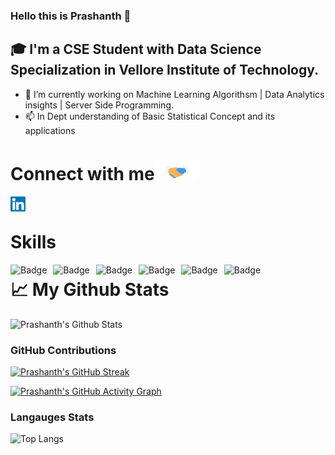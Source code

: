 ### Hello this is Prashanth 👋

## 🎓 I'm a CSE Student with Data Science Specialization in Vellore Institute of Technology.

- 🔭 I’m currently working on Machine Learning Algorithsm | Data Analytics insights | Server Side Programming.
- 📫 In Dept understanding of Basic Statistical Concept and its applications


<!--
**PrashanthSingaravelan/PrashanthSingaravelan** is a ✨ _special_ ✨ repository because its `README.md` (this file) appears on your GitHub profile.

Here are some ideas to get you started:

- 🔭 I’m currently working on ...
- 🌱 I’m currently learning ...
- 👯 I’m looking to collaborate on ...
- 🤔 I’m looking for help with ...
- 💬 Ask me about ...
- 📫 How to reach me: ...
- 😄 Pronouns: ...
- ⚡ Fun fact: ...
-->

# Connect with me<img src="https://raw.githubusercontent.com/PrashanthSingaravelan/PrashanthSingaravelan/main/Handshake.gif" height="32px" >

<a href="https://https://www.linkedin.com/in/prashanth-singaravelan-a17194195/"><img align="left"  width="24px" src="https://raw.githubusercontent.com/PrashanthSingaravelan/PrashanthSingaravelan/a9bb188d99ab3de48c53e3ed086b2c0fc0fb3aba/Linkedin.svg"/></a> &nbsp;&nbsp;

# Skills

<img alt="Badge" style="float: left; margin-right: 10px;" src="https://img.shields.io/badge/python%20-%2314354C.svg?&style=for-the-badge&logo=python&logoColor=white"/> <img alt="Badge" style="float: left; margin-right: 10px;"  src="https://img.shields.io/badge/html5%20-%23E34F26.svg?&style=for-the-badge&logo=html5&logoColor=white"/>  <img alt="Badge" style="float: left; margin-right: 10px;"  src="https://img.shields.io/badge/css3%20-%231572B6.svg?&style=for-the-badge&logo=css3&logoColor=white"/> <img alt="Badge" style="float: left; margin-right: 10px;" src="https://camo.githubusercontent.com/b38bbb1cba49a754ade66ca1ca45541ed07ab31a3b01166157f513b44fb35f70/68747470733a2f2f696d672e736869656c64732e696f2f62616467652f4d6f6e676f44422d2532333465613934622e7376673f267374796c653d666f722d7468652d6261646765266c6f676f3d6d6f6e676f6462266c6f676f436f6c6f723d7768697465"/> <img alt="Badge" style="float: left; margin-right: 10px;" src="https://camo.githubusercontent.com/cc96d7d28a6ca21ddbb1f2521d751d375230ed840271e6a4c8694cf87cc60c14/68747470733a2f2f696d672e736869656c64732e696f2f62616467652f6e6f64652e6a732532302d2532333433383533442e7376673f267374796c653d666f722d7468652d6261646765266c6f676f3d6e6f64652e6a73266c6f676f436f6c6f723d7768697465"/> <img alt="Badge" style="float: left; margin-right: 10px;" src="https://camo.githubusercontent.com/e903a0ec2e7989808f02981dc5ccfb246ca529575ce412b856f573c4703dc961/68747470733a2f2f696d672e736869656c64732e696f2f62616467652f616e67756c61722532302d2532334533344632362e7376673f267374796c653d666f722d7468652d6261646765266c6f676f3d616e67756c6172266c6f676f436f6c6f723d7768697465"/>

# 📈 My Github Stats

![Prashanth's Github Stats](https://github-readme-stats.vercel.app/api?username=PrashanthSingaravelan&custom_title=PrashanthSingaravelan%27s%20GitHub%20Stats%20&show_icons=true&theme=ayu-mirage)

### GitHub Contributions

[![Prashanth's GitHub Streak](https://github-readme-streak-stats.herokuapp.com?user=PrashanthSingaravelan&theme=nightowl&hide_border=true)](https://git.io/streak-stats)

[![Prashanth's GitHub Activity Graph](https://activity-graph.herokuapp.com/graph?username=PrashanthSingaravelan&theme=xcode)](https://github.com/PrashanthSingaravelan)

### Langauges Stats

![Top Langs](https://github-readme-stats.vercel.app/api/top-langs/?username=PrashanthSingaravelan&layout=compact&theme=radical&langs_count=8)
